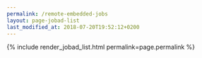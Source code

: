 ```yaml
---
permalink: /remote-embedded-jobs
layout: page-jobad-list
last_modified_at: 2018-07-20T19:52:12+0200
---
```

{% include render_jobad_list.html permalink=page.permalink %}
